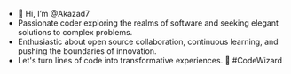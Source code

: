 - 👋 Hi, I’m @Akazad7
- Passionate coder exploring the realms of software and seeking elegant solutions to complex problems.
- Enthusiastic about open source collaboration, continuous learning, and pushing the boundaries of innovation.
- Let's turn lines of code into transformative experiences. 🚀 #CodeWizard
  

<!---
Akazad7/Akazad7 is a ✨ special ✨ repository because its `README.md` (this file) appears on your GitHub profile.
You can click the Preview link to take a look at your changes.
--->
